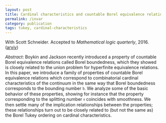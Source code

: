 ```yaml
---
layout: post
title: Cardinal characteristics and countable Borel equivalence relations
permalink: /invar
category: publication
tags: tukey, cardinal-characteristics
---
```


With Scott Schneider. Accepted to *Mathematical logic quarterly*, 2016. ([ar&chi;iv](http://arxiv.org/abs/1103.2312))<!--more-->

*Abstract*: Boykin and Jackson recently introduced a property of countable Borel equivalence relations called Borel boundedness, which they showed is closely related to the union problem for hyperfinite equivalence relations. In this paper, we introduce a family of properties of countable Borel equivalence relations which correspond to combinatorial cardinal characteristics of the continuum in the same way that Borel boundedness corresponds to the bounding number $\mathfrak b$.  We analyze some of the basic behavior of these properties, showing for instance that the property corresponding to the splitting number $\mathfrak s$ coincides with smoothness.  We then settle many of the implication relationships between the properties; these relationships turn out to be closely related to (but not the same as) the Borel Tukey ordering on cardinal characteristics.
